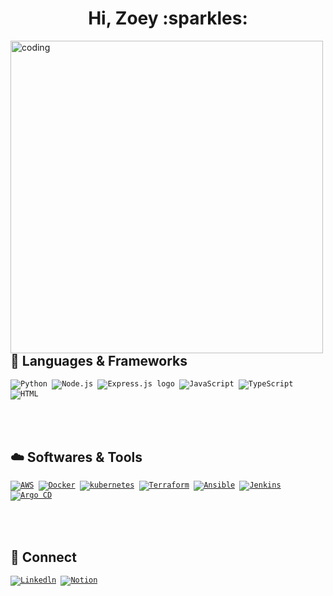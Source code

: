 <h1 align="center">Hi, Zoey :sparkles: </h1>
<img align="left" alt="coding" width="500" 
    src="https://user-images.githubusercontent.com/67743970/232867255-3d21aa98-0c56-43ab-afe9-a1cb63c33007.gif">

```javascript
  
  var zoey = {
    name: "Zoey Hong (Eunyoung)",
    pronounce: "She / Her",
    interest: ["Backend Developer", "DevOps Enginner"],
    sayHello: function() {
      console.log('Hi, I am junior at MHC');
    }
  };

  zoey.sayHello();
  
```

<br></br>

<h2> 🌱  Languages & Frameworks</h2>
<code><img alt="Python" src="https://img.shields.io/badge/Python-14354C.svg?logo=python&logoColor=white"> <img alt="Node.js" src="https://img.shields.io/badge/Node.js-43853D.svg?logo=node.js&logoColor=white"> <img src="https://img.shields.io/badge/Express-282C34?logo=express&logoColor=FFFFFF" alt="Express.js logo" title="Express.js"> <img alt="JavaScript" src="https://img.shields.io/badge/JavaScript-F7DF1E.svg?logo=javascript&logoColor=black"> <img alt="TypeScript" src="https://img.shields.io/badge/TypeScript-007acc.svg?logo=typescript&logoColor=white"> <img src="https://img.shields.io/badge/HTML5-282C34?logo=html5&logoColor=E34F26" alt="HTML" title="HTML5"> 
</code> 

<br></br>

<h2> ☁️ Softwares & Tools</h2>
<code><a href="https://aws.amazon.com"><img alt="AWS" src="https://img.shields.io/badge/AWS-orange?logo=amazon&logoColor=white"></a> <a href="https://www.docker.com/"><img alt="Docker" src="https://img.shields.io/badge/Docker-1187db?logo=Docker&logoColor=white"></a> <a href="https://www.kubernetes.io/"><img alt="kubernetes" src="https://img.shields.io/badge/kubernetes-0e74bc?logo=Kubernetes&logoColor=white"></a> <a href="https://www.terraform.io"><img alt="Terraform" src="https://img.shields.io/badge/Terraform-9c74b5?logo=Terraform&logoColor=white"></a> <a href="https://www.ansible.com/"><img alt="Ansible" src="https://img.shields.io/badge/Ansible-black?logo=Ansible&logoColor=white"></a> <a href="https://www.jenkins.io"><img alt="Jenkins" src="https://img.shields.io/badge/Jenkins-red?logo=Jenkins&logoColor=white"></a> <a href="https://argo-cd.readthedocs.io/en/stable/"><img alt="Argo CD" src="https://img.shields.io/badge/Argo CD-f57e2c?logo=Argo&logoColor=white"></a>
</code>
  
<br></br>

<h2> 🙌 Connect</h2>
<code><a href="https://www.linkedin.com/in/iamzoey/"><img alt="Linkedln" src="https://img.shields.io/badge/-linkedln-blue?style=flat-square&logo=Linkedin&logoColor=white"></a> <a href="https://www.notion.so/hellozoey/Eunyoung-Hong-095848d19a4643e5b75dbc9c422d1224?pvs=4"><img alt="Notion" src="https://img.shields.io/badge/-notion-gray?style=flat-square&logo=Notion&logoColor=white"></a> 
</code>




